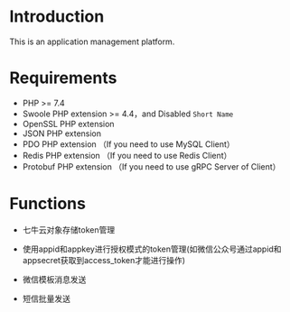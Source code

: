 # Introduction

This is an application management platform.

# Requirements

 - PHP >= 7.4
 - Swoole PHP extension >= 4.4，and Disabled `Short Name`
 - OpenSSL PHP extension
 - JSON PHP extension
 - PDO PHP extension （If you need to use MySQL Client）
 - Redis PHP extension （If you need to use Redis Client）
 - Protobuf PHP extension （If you need to use gRPC Server of Client）
 
# Functions

- 七牛云对象存储token管理

- 使用appid和appkey进行授权模式的token管理(如微信公众号通过appid和appsecret获取到access_token才能进行操作)

- 微信模板消息发送

- 短信批量发送